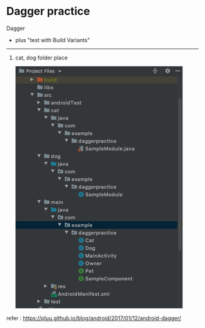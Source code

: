 # Dagger practice

Dagger
 - plus "test with Build Variants"
 

----------------------------------------------------------
 1. cat, dog folder place

	![cat, dog folder](./README_images/cat_dog_folder.png)


refer : https://pluu.github.io/blog/android/2017/01/12/android-dagger/